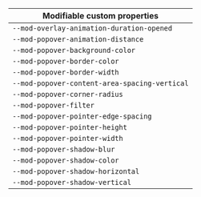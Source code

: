 | Modifiable custom properties                  |
| --------------------------------------------- |
| `--mod-overlay-animation-duration-opened`     |
| `--mod-popover-animation-distance`            |
| `--mod-popover-background-color`              |
| `--mod-popover-border-color`                  |
| `--mod-popover-border-width`                  |
| `--mod-popover-content-area-spacing-vertical` |
| `--mod-popover-corner-radius`                 |
| `--mod-popover-filter`                        |
| `--mod-popover-pointer-edge-spacing`          |
| `--mod-popover-pointer-height`                |
| `--mod-popover-pointer-width`                 |
| `--mod-popover-shadow-blur`                   |
| `--mod-popover-shadow-color`                  |
| `--mod-popover-shadow-horizontal`             |
| `--mod-popover-shadow-vertical`               |

